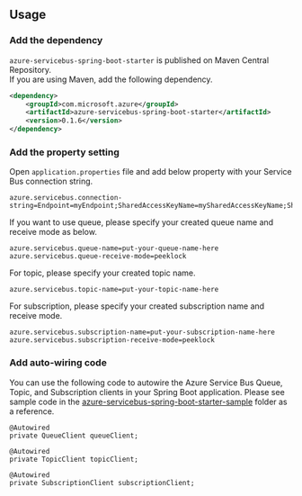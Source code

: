 ## Usage

### Add the dependency

`azure-servicebus-spring-boot-starter` is published on Maven Central Repository.  
If you are using Maven, add the following dependency.  

```xml
<dependency>
    <groupId>com.microsoft.azure</groupId>
    <artifactId>azure-servicebus-spring-boot-starter</artifactId>
    <version>0.1.6</version>
</dependency>
```

### Add the property setting

Open `application.properties` file and add below property with your Service Bus connection string.

```
azure.servicebus.connection-string=Endpoint=myEndpoint;SharedAccessKeyName=mySharedAccessKeyName;SharedAccessKey=mySharedAccessKey
```

If you want to use queue, please specify your created queue name and receive mode as below. 

```
azure.servicebus.queue-name=put-your-queue-name-here
azure.servicebus.queue-receive-mode=peeklock
```

For topic, please specify your created topic name. 

```
azure.servicebus.topic-name=put-your-topic-name-here
```

For subscription, please specify your created subscription name and receive mode.

```
azure.servicebus.subscription-name=put-your-subscription-name-here
azure.servicebus.subscription-receive-mode=peeklock
```

### Add auto-wiring code

You can use the following code to autowire the Azure Service Bus Queue, Topic, and Subscription clients in your Spring Boot application. Please see sample code in the [azure-servicebus-spring-boot-starter-sample](../azure-servicebus-spring-boot-starter-sample) folder as a reference.

```
@Autowired
private QueueClient queueClient;
```

```
@Autowired
private TopicClient topicClient;
```

```
@Autowired
private SubscriptionClient subscriptionClient;
```


